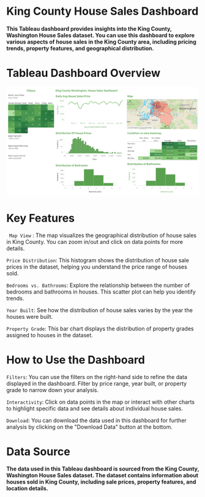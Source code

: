 # King County House Sales Dashboard
#### This Tableau dashboard provides insights into the King County, Washington House Sales dataset. You can use this dashboard to explore various aspects of house sales in the King County area, including pricing trends, property features, and geographical distribution.

# Tableau Dashboard Overview
![dashboard1 jpg](https://raw.githubusercontent.com/naveenkmaran/-King-County-House-Sales-Dashboard/main/King%20County%20Washington%2C%20House%20Sales%20Dashboard.png)




# Key Features
 ` Map View` : The map visualizes the geographical distribution of house sales in King County. You can zoom in/out and click on data points for more details.

`Price Distribution`: This histogram shows the distribution of house sale prices in the dataset, helping you understand the price range of houses sold.

`Bedrooms vs. Bathrooms`: Explore the relationship between the number of bedrooms and bathrooms in houses. This scatter plot can help you identify trends.

`Year Built`: See how the distribution of house sales varies by the year the houses were built.

`Property Grade`: This bar chart displays the distribution of property grades assigned to houses in the dataset.

# How to Use the Dashboard
`Filters`: You can use the filters on the right-hand side to refine the data displayed in the dashboard. Filter by price range, year built, or property grade to narrow down your analysis.

`Interactivity`: Click on data points in the map or interact with other charts to highlight specific data and see details about individual house sales.

`Download`: You can download the data used in this dashboard for further analysis by clicking on the "Download Data" button at the bottom.

# Data Source
#### The data used in this Tableau dashboard is sourced from the King County, Washington House Sales dataset. The dataset contains information about houses sold in King County, including sale prices, property features, and location details.
